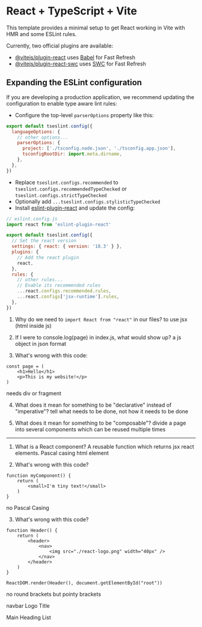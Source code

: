 # React + TypeScript + Vite

This template provides a minimal setup to get React working in Vite with HMR and some ESLint rules.

Currently, two official plugins are available:

- [@vitejs/plugin-react](https://github.com/vitejs/vite-plugin-react/blob/main/packages/plugin-react/README.md) uses [Babel](https://babeljs.io/) for Fast Refresh
- [@vitejs/plugin-react-swc](https://github.com/vitejs/vite-plugin-react-swc) uses [SWC](https://swc.rs/) for Fast Refresh

## Expanding the ESLint configuration

If you are developing a production application, we recommend updating the configuration to enable type aware lint rules:

- Configure the top-level `parserOptions` property like this:

```js
export default tseslint.config({
  languageOptions: {
    // other options...
    parserOptions: {
      project: ['./tsconfig.node.json', './tsconfig.app.json'],
      tsconfigRootDir: import.meta.dirname,
    },
  },
})
```

- Replace `tseslint.configs.recommended` to `tseslint.configs.recommendedTypeChecked` or `tseslint.configs.strictTypeChecked`
- Optionally add `...tseslint.configs.stylisticTypeChecked`
- Install [eslint-plugin-react](https://github.com/jsx-eslint/eslint-plugin-react) and update the config:

```js
// eslint.config.js
import react from 'eslint-plugin-react'

export default tseslint.config({
  // Set the react version
  settings: { react: { version: '18.3' } },
  plugins: {
    // Add the react plugin
    react,
  },
  rules: {
    // other rules...
    // Enable its recommended rules
    ...react.configs.recommended.rules,
    ...react.configs['jsx-runtime'].rules,
  },
})
```



1. Why do we need to `import React from "react"` in our files?
to use jsx (html inside js)

2. If I were to console.log(page) in index.js, what would show up?
a js object in json format

3. What's wrong with this code:
```
const page = (
    <h1>Hello</h1>
    <p>This is my website!</p>
)
```
needs div or fragment

4. What does it mean for something to be "declarative" instead of "imperative"?
tell what needs to be done, not how it needs to be done

5. What does it mean for something to be "composable"?
divide a page into several components which can be reused multiple times


-----


1. What is a React component?
A reusable function which returns jsx react elements. Pascal casing html element

2. What's wrong with this code?
```
function myComponent() {
    return (
        <small>I'm tiny text!</small>
    )
}
```
no Pascal Casing 

3. What's wrong with this code?
```
function Header() {
    return (
        <header>
            <nav>
                <img src="./react-logo.png" width="40px" />
            </nav>
        </header>
    )
}

ReactDOM.render(Header(), document.getElementById("root"))
```

no round brackets but pointy brackets






navbar
  Logo
  Title

Main
  Heading
  List




















